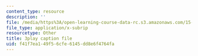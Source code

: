 ```yaml
---
content_type: resource
description: ''
file: /media/https%3A/open-learning-course-data-rc.s3.amazonaws.com/15-071-the-analytics-edge-spring-2017/f41f7ea149f56cfe6145dd8e6f4764fa_t8nLB1AmUgE.srt
file_type: application/x-subrip
resourcetype: Other
title: 3play caption file
uid: f41f7ea1-49f5-6cfe-6145-dd8e6f4764fa
---
```

